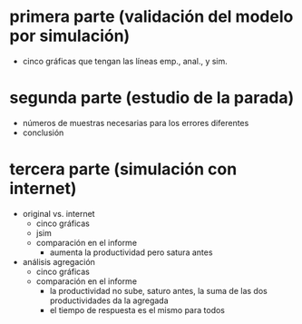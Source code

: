 # primera parte (validación del modelo por simulación)
- cinco gráficas que tengan las líneas emp., anal., y sim.


# segunda parte (estudio de la parada)
- números de muestras necesarias para los errores diferentes
- conclusión

# tercera parte (simulación con internet)
- original vs. internet
	- cinco gráficas
	- jsim
	- comparación en el informe
		- aumenta la productividad pero satura antes
- análisis agregación
	- cinco gráficas
	- comparación en el informe
		- la productividad no sube, saturo antes, la suma de las dos productividades da la 		agregada
		- el tiempo de respuesta es el mismo para todos
